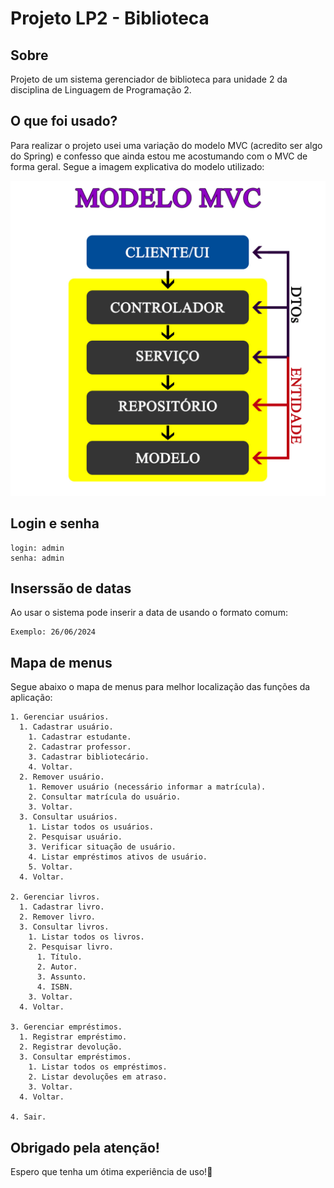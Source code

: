 # Projeto LP2 - Biblioteca

## Sobre

Projeto de um sistema gerenciador de biblioteca para unidade 2 da disciplina de Linguagem de Programação 2.

## O que foi usado?
Para realizar o projeto usei uma variação do modelo MVC (acredito ser algo do Spring) e confesso que ainda estou me acostumando com o MVC de forma geral. Segue a imagem explicativa do modelo utilizado:

![Modelo MVC utilizado](MODELO.jpg)

## Login e senha

```
login: admin
senha: admin
```

## Inserssão de datas

Ao usar o sistema pode inserir a data de usando o formato comum:

```
Exemplo: 26/06/2024
```

## Mapa de menus

Segue abaixo o mapa de menus para melhor localização das funções da aplicação:

```
1. Gerenciar usuários.
  1. Cadastrar usuário.
    1. Cadastrar estudante.
    2. Cadastrar professor.
    3. Cadastrar bibliotecário.
    4. Voltar.
  2. Remover usuário.
    1. Remover usuário (necessário informar a matrícula).
    2. Consultar matrícula do usuário.
    3. Voltar.
  3. Consultar usuários.
    1. Listar todos os usuários.
    2. Pesquisar usuário.
    3. Verificar situação de usuário.
    4. Listar empréstimos ativos de usuário.
    5. Voltar.
  4. Voltar.

2. Gerenciar livros.
  1. Cadastrar livro.
  2. Remover livro.
  3. Consultar livros.
    1. Listar todos os livros.
    2. Pesquisar livro.
      1. Título.
      2. Autor.
      3. Assunto.
      4. ISBN.
    3. Voltar.
  4. Voltar.

3. Gerenciar empréstimos.
  1. Registrar empréstimo.
  2. Registrar devolução.
  3. Consultar empréstimos.
    1. Listar todos os empréstimos.
    2. Listar devoluções em atraso.
    3. Voltar.
  4. Voltar.

4. Sair.
```

## Obrigado pela atenção!

Espero que tenha um ótima experiência de uso!🥹